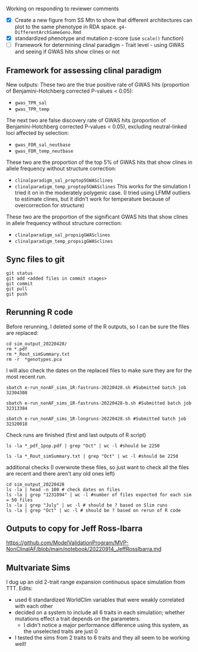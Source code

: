 Working on responding to reviewer comments

- [x] Create a new figure from SS Mtn to show that different architectures can plot to the same phenotype in RDA space. `g4-DifferentArchSameGeno.Rmd`
- [x] standardized phenotype and mutation z-score (use `scale()` function)
- [ ] Framework for determining clinal paradigm - Trait level - using GWAS and seeing if GWAS hits show clines or not

## Framework for assessing clinal paradigm

New outputs:
These two are the true positive rate of GWAS hits (proportion of Benjamini-Hotchberg corrected P-values < 0.05):
- `gwas_TPR_sal`
- `gwas_TPR_temp`

The next two are false discovery rate of GWAS hits (proportion of Benjamini-Hotchberg corrected P-values < 0.05), excluding neutral-linked loci affected by selection:
- `gwas_FDR_sal_neutbase`
- `gwas_FDR_temp_neutbase`  

These two are the proportion of the top 5% of GWAS hits that show clines in allele frequency without structure correction:
- `clinalparadigm_sal_proptop5GWASclines`
- `clinalparadigm_temp_proptop5GWASclines`
This works for the simulation I tried it on in the moderately polygenic case. (I tried using LFMM outliers to estimate clines, but it didn't work for temperature because of overcorrection for structure)

These two are the proportion of the significant GWAS hits that show clines in allele frequency without structure correction:
- `clinalparadigm_sal_propsigGWASclines`
- `clinalparadigm_temp_propsigGWASclines`

## Sync files to git
```
git status
git add <added files in commit stages>
git commit
git pull
git push
```

## Rerunning R code

Before rerunning, I deleted some of the R outputs, so I can be sure the files are replaced:

```
cd sim_output_20220428/
rm *.pdf
rm *_Rout_simSummary.txt
rm -r  *genotypes.pca
```

I will also check the dates on the replaced files to make sure they are for the most recent run.

```
sbatch e-run_nonAF_sims_1R-fastruns-20220428.sh #Submitted batch job 32304308

sbatch e-run_nonAF_sims_1R-fastruns-20220428-b.sh #Submitted batch job  32313384

sbatch e-run_nonAF_sims_1R-longruns-20220428.sh #Submitted batch job 32320018
```

Check runs are finished (first and last outputs of R script)
```
ls -la *_pdf_1pop.pdf | grep "Oct" | wc -l #should be 2250

ls -la *_Rout_simSummary.txt | grep "Oct" | wc -l #should be 2250
```

additional checks (I overwrote these files, so just want to check all the files are recent and there aren't any old ones left)

```
cd sim_output_20220428
ls -la | head -n 100 # check dates on files
ls -la | grep "1231094" | wc -l #number of files expected for each sim = 50 files
ls -la | grep "July" | wc -l # should be ? based on Slim runs
ls -la | grep "Oct" | wc -l # should be ? based on rerun of R code

```

## Outputs to copy for Jeff Ross-Ibarra

https://github.com/ModelValidationProgram/MVP-NonClinalAF/blob/main/notebook/20220914_JeffRossIbarra.md

## Multvariate Sims
I dug up an old 2-trait range expansion continuous space simulation from TTT. Edits:
- used 6 standardized WorldClim variables that were weakly correlated with each other
- decided on a system to include all 6 traits in each simulation; whether mutations effect a trait depends on the parameters. 
  - I didn't notice a major performance difference using this system, as the unselected traits are just 0
-  I tested the sims from 2 traits to 6 traits and they all seem to be working well!
